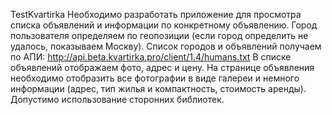 TestKvartirka
Необходимо разработать приложение для просмотра списка объявлений и информации по конкретному объявлению. Город пользователя определяем по геопозиции (если город определить не удалось, показываем Москву).
Список городов и объявлений получаем по АПИ: http://api.beta.kvartirka.pro/client/1.4/humans.txt
В списке объявлений отображаем фото, адрес и цену.
На странице объявления необходимо отобразить все фотографии в виде галереи и немного информации (адрес, тип жилья и компактность, стоимость аренды). Допустимо использование сторонних библиотек.